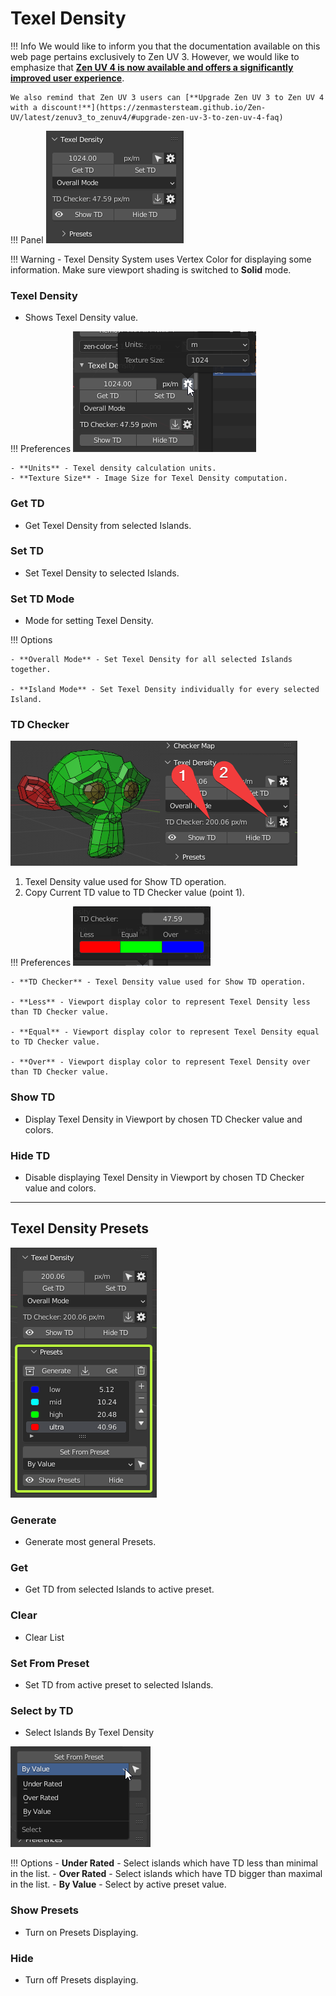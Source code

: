 # Texel Density

!!! Info
    We would like to inform you that the documentation available on this web page pertains exclusively to Zen UV 3. However, we would like to emphasize that [**Zen UV 4 is now available and offers a significantly improved user experience**](https://zenmastersteam.github.io/Zen-UV/latest/).

    We also remind that Zen UV 3 users can [**Upgrade Zen UV 3 to Zen UV 4 with a discount!**](https://zenmastersteam.github.io/Zen-UV/latest/zenuv3_to_zenuv4/#upgrade-zen-uv-3-to-zen-uv-4-faq)

!!! Panel
    ![Texel Density](img/screen/texel_density/texel_density_main_panel.png)

!!! Warning
    - Texel Density System uses Vertex Color for displaying some information.
      Make sure viewport shading is switched to **Solid** mode.
  
### Texel Density
- Shows Texel Density value.

!!! Preferences
    ![Texel Density](img/screen/texel_density/texel_density_options.png)

    - **Units** - Texel density calculation units.
    - **Texture Size** - Image Size for Texel Density computation.

### Get TD
  - Get Texel Density from selected Islands.

### Set TD
  - Set Texel Density to selected Islands.

### Set TD Mode
  - Mode for setting Texel Density.

!!! Options

    - **Overall Mode** - Set Texel Density for all selected Islands together.

    - **Island Mode** - Set Texel Density individually for every selected Island.

### TD Checker

![](img/screen/texel_density/td_checker.png)

  1. Texel Density value used for Show TD operation.
  2. Copy Current TD value to TD Checker value (point 1).

!!! Preferences
    ![Texel Density Checker](img/screen/texel_density/texel_density_checker_options.png)

    - **TD Checker** - Texel Density value used for Show TD operation.

    - **Less** - Viewport display color to represent Texel Density less than TD Checker value.

    - **Equal** - Viewport display color to represent Texel Density equal to TD Checker value.

    - **Over** - Viewport display color to represent Texel Density over than TD Checker value.

### Show TD

  - Display Texel Density in Viewport by chosen TD Checker value and colors.

### Hide TD
  - Disable displaying Texel Density in Viewport by chosen TD Checker value and colors.

---
## Texel Density Presets

![](img/screen/texel_density/td_presets.png)

### Generate

 - Generate most general Presets.

### Get

 - Get TD from selected Islands to active preset.

### Clear

 - Clear List

### Set From Preset

 - Set TD from active preset to selected Islands.

### Select by TD

 - Select Islands By Texel Density

![](img/screen/texel_density/td_presets_select.png)

!!! Options
    - **Under Rated** - Select islands which have TD less than minimal in the list.
    - **Over Rated** - Select islands which have TD bigger than maximal in the list.
    - **By Value** - Select by active preset value.

### Show Presets
 - Turn on Presets Displaying.

### Hide
 - Turn off Presets displaying.

